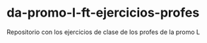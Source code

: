 # da-promo-l-ft-ejercicios-profes
Repositorio con los ejercicios de clase de los profes de la promo L
